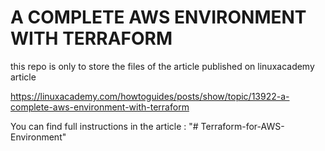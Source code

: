# A COMPLETE AWS ENVIRONMENT WITH TERRAFORM
this repo is only to store the files of the article published on linuxacademy article

https://linuxacademy.com/howtoguides/posts/show/topic/13922-a-complete-aws-environment-with-terraform

You can find full instructions in the article :
"# Terraform-for-AWS-Environment" 
